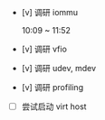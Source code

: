 * [v] 调研 iommu

    10:09 ~ 11:52

* [v] 调研 vfio

* [v] 调研 udev, mdev

* [v] 调研 profiling

* [ ] 尝试启动 virt host
